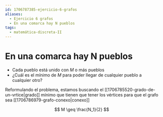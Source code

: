 ```yaml
---
id: 1706787385-ejercicio-6-grafos
aliases:
  - Ejercicio 6 grafos
  - En una comarca hay N pueblos
tags:
  - matemática-discreta-II
---
```


# En una comarca hay N pueblos

- Cada pueblo está unido con $M$ o más pueblos
- ¿Cuál es el mínimo de $M$ para poder llegar de cualquier pueblo a cualquier otro?

Reformulando el problema, estamos buscando el [[1706785520-grado-de-un-vrtice|grado]] mínimo que tienen que tener los vértices para que el grafo sea [[1706786979-grafo-conexo|conexo]]

$$
M \geq \frac{N_1}{2}
$$
